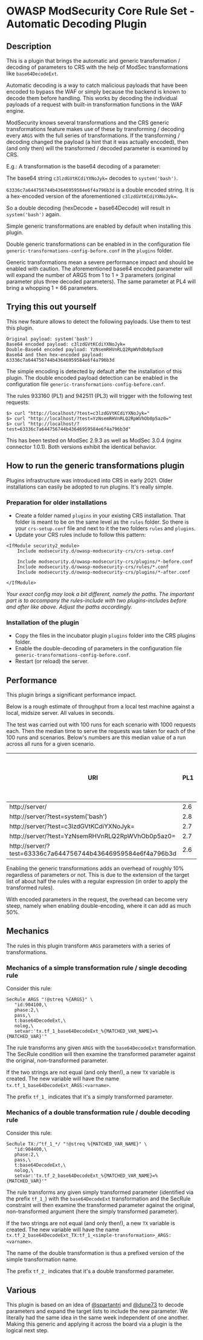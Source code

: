 # OWASP ModSecurity Core Rule Set - Automatic Decoding Plugin

## Description

This is a plugin that brings the automatic and generic transformation /
decoding of parameters to CRS with the help of ModSec transformations like
`base64DecodeExt`.

Automatic decoding is a way to catch malicious payloads that have
been encoded to bypass the WAF or simply because the backend is known to
decode them before handling. This works by decoding the individual payloads
of a request with built-in transformation functions in the WAF engine.

ModSecurity knows several transformations and the CRS generic transformations
feature makes use of these by transforming / decoding every `ARGS` with
the full series of transformations. If the transforming / decoding changed
the payload (a hint that it was actually encoded), then (and only then)
will the transformed / decoded parameter is examined by CRS.

E.g.: A transformation is the base64 decoding of a parameter:

The base64 string `c3lzdGVtKCdiYXNoJyk=` decodes to `system('bash')`.

`63336c7a644756744b43646959584e6f4a796b3d` is a double encoded string.
It is a hex-encoded version of the aforementioned `c3lzdGVtKCdiYXNoJyk=`.

So a double decoding (hexDecode + base64Decode) will result in
`system('bash')` again.

Simple generic transformations are enabled by default when installing this plugin.

Double generic transformations can be enabled in in the configuration file
`generic-transformations-config-before.conf` in the `plugins` folder.

Generic transformations mean a severe performance impact and should be enabled
with caution. The aforementioned base64 encoded parameter will will expand the
number of ARGS from 1 to 1 + 3 parameters (original parameter plus three
decoded parameters). The same parameter at PL4 will bring a whopping 1 + 66
parameters. 

## Trying this out yourself

This new feature allows to detect the following payloads. Use them to test this
plugin.

```
Original payload: system('bash')
Base64 encoded payload: c3lzdGVtKCdiYXNoJyk=
Double-Base64 encoded payload: YzNsemRHVnRLQ2RpWVhOb0p5az0
Base64 and then hex-encoded payload: 63336c7a644756744b43646959584e6f4a796b3d
```

The simple encoding is detected by default after the installation of this
plugin. The double encoded payload detection can be enabled in the
configuration file `generic-transformations-config-before.conf`.

The rules 933160 (PL1) and 942511 (PL3) will trigger with the following test
requests:

```  
$> curl "http://localhost/?test=c3lzdGVtKCdiYXNoJyk="
$> curl "http://localhost/?test=YzNsemRHVnRLQ2RpWVhOb0p5az0="
$> curl "http://localhost/?test=63336c7a644756744b43646959584e6f4a796b3d"
```

This has been tested on ModSec 2.9.3 as well as ModSec 3.0.4 (nginx connector
1.0.1). Both versions exhibit the identical behavior.


## How to run the generic transformations plugin

Plugins infrastructure was introduced into CRS in early 2021. Older
installations can easily be adopted to run plugins. It's really simple.

### Preparation for older installations

* Create a folder named `plugins` in your existing CRS installation. That
  folder is meant to be on the same level as the `rules` folder. So there is
  your `crs-setup.conf` file and next to it the two folders `rules` and
  `plugins`.
* Update your CRS rules include to follow this pattern:

```
<IfModule security2_module>
	Include modsecurity.d/owasp-modsecurity-crs/crs-setup.conf

	Include modsecurity.d/owasp-modsecurity-crs/plugins/*-before.conf
	Include modsecurity.d/owasp-modsecurity-crs/rules/*.conf
	Include modsecurity.d/owasp-modsecurity-crs/plugins/*-after.conf

</IfModule>
```

_Your exact config may look a bit different, namely the paths. The important
part is to accompany the rules-include with two plugins-includes before and
after like above. Adjust the paths accordingly._

### Installation of the plugin

* Copy the files in the incubator plugin `plugins` folder into the CRS plugins
  folder.
* Enable the double-decoding of parameters in the configuration file
  `generic-transformations-config-before.conf`.
* Restart (or reload) the server.

## Performance

This plugin brings a significant performance impact.

Below is a rough estimate of throughput from a local test machine against a local,
midsize server. All values in seconds.

The test was carried out with 100 runs for each scenario with 1000 requests
each. Then the median time to serve the requests was taken for each of the 100
runs and scenarios. Below's numbers are this median value of a run across all
runs for a given scenario.

| URI | PL1 | PL3 | PL4 | PL3 with plugin enabled | PL4 with plugin and double decoding enabled |
| ---------- | ---------- | ---------- | ---------- | ---------- | ---------- |
| http://server/                                                 | 2.6 | 2.7 | 2.6 | 2.9 | 2.8 |
| http://server/?test=system('bash')                             | 2.8 | 3.0 | 3.0 | 3.3 | 4.3 |
| http://server/?test=c3lzdGVtKCdiYXNoJyk=                       | 2.7 | 2.9 | 2.8 | 3.4 | 4.5 |
| http://server/?test=YzNsemRHVnRLQ2RpWVhOb0p5az0=               | 2.7 | 2.9 | 2.8 | 3.5 | 4.2 |
| http://server/?test=63336c7a644756744b43646959584e6f4a796b3d   | 2.6 | 2.9 | 2.7 | 3.3 | 3.8 |

Enabling the generic transformations adds an overhead of roughly 10% regardless
of parameters or not. This is due to the extension of the target list of about
half the rules with a regular expression (in order to apply the transformed
rules).

With encoded parameters in the request, the overhead can become very steep,
namely when enabling double-encoding, where it can add as much 50%.

## Mechanics

The rules in this plugin transform `ARGS` parameters with a series of 
transformations. 

### Mechanics of a simple transformation rule / single decoding rule

Consider this rule:

```
SecRule ARGS "!@streq %{ARGS}" \
   "id:904100,\
   phase:2,\
   pass,\
   t:base64DecodeExt,\
   nolog,\
   setvar:'tx.tf_1_base64DecodeExt_%{MATCHED_VAR_NAME}=%{MATCHED_VAR}'"
```

The rule transforms any given `ARGS` with the `base64DecodeExt` transformation.
The SecRule condition will then examine the transformed parameter
against the original, non-transformed parameter.

If the two strings are not equal (and only then!), a new `TX` variable is
created. The new variable will have the name `tx.tf_1_base64DecodeExt_ARGS:<varname>`.

The prefix `tf_1_` indicates that it's a simply transformed parameter.

### Mechanics of a double transformation rule / double decoding rule

Consider this rule:

```
SecRule TX:/^tf_1_*/ "!@streq %{MATCHED_VAR_NAME}" \
   "id:904400,\
   phase:2,\
   pass,\
   t:base64DecodeExt,\
   nolog,\
   setvar:'tx.tf_2_base64DecodeExt_%{MATCHED_VAR_NAME}=%{MATCHED_VAR}'"
```

The rule transforms any given simply transformed parameter (identified
via the prefix `tf_1_`) with the `base64DecodeExt` transformation
and the SecRule constraint will then examine the transformed parameter
against the original, non-transformed argument (here the simply transformed parameter).

If the two strings are not equal (and only then!), a new `TX` variable is
created. The new variable will have the name 
`tx.tf_2_base64DecodeExt_TX:tf_1_<simple-transformation>_ARGS:<varname>`.

The name of the double transformation is thus a prefixed version of
the simple transformation name.

The prefix `tf_2_` indicates that it's a double transformed parameter.

## Various

This plugin is based on an idea of [@spartantri](https://github.com/spartantri)
and [@dune73](https://github.com/dune73) to decode parameters and expand the
target lists to include the new parameter. We literally had the same idea in
the same week independent of one another. Making this generic and applying it
across the board via a plugin is the logical next step.

